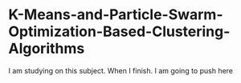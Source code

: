 # K-Means-and-Particle-Swarm-Optimization-Based-Clustering-Algorithms

I am studying on this subject. When I finish. I am going to push here
